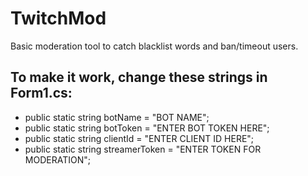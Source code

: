 # TwitchMod
 Basic moderation tool to catch blacklist words and ban/timeout users.

## To make it work, change these strings in Form1.cs:
 - public static string botName = "BOT NAME";
 - public static string botToken = "ENTER BOT TOKEN HERE";
 - public static string clientId = "ENTER CLIENT ID HERE";
 - public static string streamerToken = "ENTER TOKEN FOR MODERATION";
        
